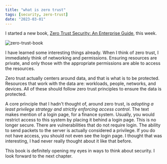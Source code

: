 ```yaml
---
title: "what is zero trust"
tags: [security, zero-trust]
date: "2023-03-01"
---
```


I started a new book, [Zero Trust Security: An Enterprise Guide](https://a.co/d/8vAsnj6), this week.

![zero-trust-book](/images/zero-trust-book.jpg)

I have learned some interesting things already. When I think of zero trust, I immediately think of networking and permissions. Ensuring resources are private, and only those with the appropriate permissions are able to access the resources.

Zero trust actually centers around data, and that is what is to be protected. Resources that work with the data are: workloads, people, networks, and devices. All of these should follow zero trust principles to ensure the data is protected.

A core principle that I hadn't thought of, around zero trust, is _adopting a least privilege strategy and strictly enforcing access control_. The text makes mention of a login page, for a finance system. Usually, you would restrict access to this system by placing it behind a login page. This is no longer secure. There are vulnerabilities that do not require login. The ability to send packets to the server is actually considered a privilege. If you do not have access, you should not even see the login page. I thought that was interesting, I had never really thought about it like that before.

This book is definitely opening my eyes in ways to think about security. I look forward to the next chapter.
